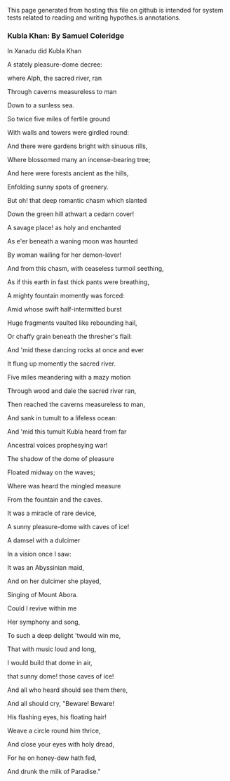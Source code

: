 This page generated from hosting this file on github is intended for system tests related to
reading and writing hypothes.is annotations.


###  Kubla Khan:  By Samuel Coleridge   

In Xanadu did Kubla Khan

A stately pleasure-dome decree:

where Alph, the sacred river, ran

Through caverns measureless to man

Down to a sunless sea.

So twice five miles of fertile ground

With walls and towers were girdled round:

And there were gardens bright with sinuous rills,

Where blossomed many an incense-bearing tree;

And here were forests ancient as the hills,

Enfolding sunny spots of greenery.

 

But oh! that deep romantic chasm which slanted

Down the green hill athwart a cedarn cover!

A savage place! as holy and enchanted

As e'er beneath a waning moon was haunted

By woman wailing for her demon-lover!

And from this chasm, with ceaseless turmoil seething,

As if this earth in fast thick pants were breathing,

A mighty fountain momently was forced:

Amid whose swift half-intermitted burst

Huge fragments vaulted like rebounding hail,

Or chaffy grain beneath the thresher's flail:

And 'mid these dancing rocks at once and ever

It flung up momently the sacred river.

Five miles meandering with a mazy motion

Through wood and dale the sacred river ran,

Then reached the caverns measureless to man,

And sank in tumult to a lifeless ocean:

And 'mid this tumult Kubla heard from far

Ancestral voices prophesying war!

The shadow of the dome of pleasure

Floated midway on the waves;

Where was heard the mingled measure

From the fountain and the caves.

It was a miracle of rare device,

A sunny pleasure-dome with caves of ice!

 

A damsel with a dulcimer

In a vision once I saw:

It was an Abyssinian maid,

And on her dulcimer she played,

Singing of Mount Abora.

Could I revive within me

Her symphony and song,

To such a deep delight 'twould win me,

That with music loud and long,

I would build that dome in air,

that sunny dome! those caves of ice!

And all who heard should see them there,

And all should cry, "Beware! Beware!

His flashing eyes, his floating hair!

Weave a circle round him thrice,

And close your eyes with holy dread,

For he on honey-dew hath fed,

And drunk the milk of Paradise."
